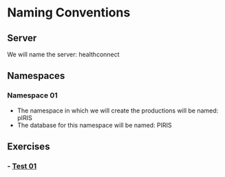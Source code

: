 # Naming Conventions

## Server
We will name the server: healthconnect

## Namespaces
### Namespace 01
- The namespace in which we will create the productions will be named: pIRIS
- The database for this namespace will be named: PIRIS

## Exercises
### - [Test 01](/Test01/test01.md)